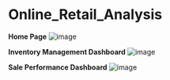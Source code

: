 # Online_Retail_Analysis
**Home Page**
![image](https://github.com/Huyen-P/UIC_Online_Retail_Analysis/assets/72473316/1d4be0ac-d016-486a-9244-317964f02c5e)

**Inventory Management Dashboard**
![image](https://github.com/Huyen-P/UIC_Online_Retail_Analysis/assets/72473316/5a162a57-1df4-4be8-bbd6-4904b887326d)

**Sale Performance Dashboard**
![image](https://github.com/Huyen-P/UIC_Online_Retail_Analysis/assets/72473316/047892b7-add1-47e7-bccf-428346a4861e)

